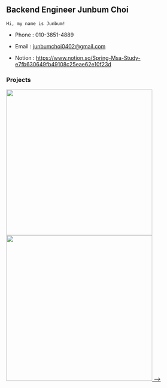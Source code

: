 


## Backend Engineer Junbum Choi

    Hi, my name is Junbum!
- Phone : 010-3851-4889

- Email : junbumchoi0402@gmail.com

- Notion : https://www.notion.so/Spring-Msa-Study-e7fb630649fb49108c25eae62e10f23d



### Projects

<a href="https://github.com/MangPofol/bookclub-server">
    <img align="" width=390 src="https://github-readme-stats.vercel.app/api/pin/?username=MangPofol&repo=bookclub-server&theme=gruvbox">
</a>
<!-- <br> 
 <a href="https://github.com/GC210GP/blood-donation-server">
    <img align="" width=390 src="https://github-readme-stats.vercel.app/api/pin/?username=GC210GP&repo=blood-donation-server&theme=gruvbox">
</a> -->
 <!-- <br> -->
<a href="https://github.com/FiveSensesApp/FiveSenses-server">
    <img align="" width=390 src="https://github-readme-stats.vercel.app/api/pin/?username=FiveSensesApp&repo=FiveSenses-server&theme=gruvbox"> -->
</a>

<br>
<br>
